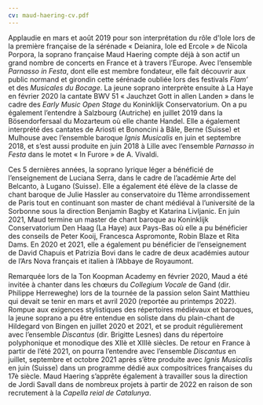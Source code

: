```yaml
---
cv: maud-haering-cv.pdf
---
```


Applaudie en mars et août 2019 pour son interprétation du rôle d'Iole lors de la première française de la sérénade « Deianira, Iole ed Ercole » de Nicola Porpora, la soprano française Maud Haering compte déjà à son actif un grand nombre de concerts en France et à travers l’Europe. Avec l’ensemble _Parnasso in Festa_, dont elle est membre fondateur, elle fait découvrir aux public normand et girondin cette sérénade oubliée lors des festivals _Flam’_ et des _Musicales du Bocage_. La jeune soprano interprète ensuite à La Haye en février 2020 la cantate BWV 51 « Jauchzet Gott in allen Landen » dans le cadre des _Early Music Open Stage_ du Koninklijk Conservatorium. On a pu également l’entendre à Salzbourg (Autriche) en juillet 2019 dans la Bösendorfersaal du Mozarteum où elle chante Handel. Elle a également interprété des cantates de Ariosti et Bononcini à Bâle, Berne (Suisse) et Mulhouse avec l’ensemble baroque _Ignis Musicalis_ en juin et septembre 2018, et s’est aussi produite en juin 2018 à Lille avec l’ensemble _Parnasso in Festa_ dans le motet « In Furore » de A. Vivaldi.

Ces 5 dernières années, la soprano lyrique léger a bénéficié de l’enseignement de Luciana Serra, dans le cadre de l’académie Arte del Belcanto, à Lugano (Suisse). Elle a également été élève de la classe de chant baroque de Julie Hassler au conservatoire du 11ème arrondissement de Paris tout en continuant son master de chant médiéval à l’université de la Sorbonne sous la direction Benjamin Bagby et Katarina Livljanic. En juin 2021, Maud termine un master de chant baroque au Koninklijk Conservatorium Den Haag (La Haye) aux Pays-Bas où elle a pu bénéficier des conseils de Peter Kooij, Francesca Aspromonte, Robin Blaze et Rita Dams. En 2020 et 2021, elle a également pu bénéficier de l’enseignement de David Chapuis et Patrizia Bovi dans le cadre de deux académies autour de l’Ars Nova français et italien à l’Abbaye de Royaumont.

Remarquée lors de la Ton Koopman Academy en février 2020, Maud a été invitée à chanter dans les chœurs du _Collegium Vocale_ de Gand (dir. Philippe Herreweghe) lors de la tournée de la passion selon Saint Matthieu qui devait se tenir en mars et avril 2020 (reportée au printemps 2022). Rompue aux exigences stylistiques des répertoires médiévaux et baroques, la jeune soprano a pu être entendue en soliste dans du plain-chant de Hildegard von Bingen en juillet 2020 et 2021, et se produit régulièrement avec l’ensemble _Discantus_ (dir. Brigitte Lesnes) dans du répertoire polyphonique et monodique des XIIè et XIIIè siècles. De retour en France à partir de l’été 2021, on pourra l’entendre avec l’ensemble _Discantus_ en juillet, septembre et octobre 2021 après s’être produite avec _Ignis Musicalis_ en juin (Suisse) dans un programme dédié aux compositrices françaises du 17è siècle. Maud Haering s’apprête également à travailler sous la direction de Jordi Savall dans de nombreux projets à partir de 2022 en raison de son recrutement à la _Capella reial de Catalunya_.
